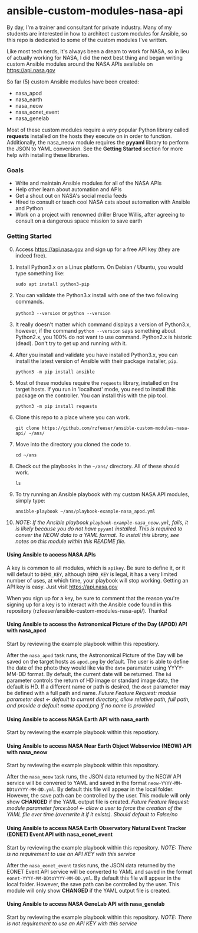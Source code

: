 # ansible-custom-modules-nasa-api

By day, I'm a trainer and consultant for private industry. Many of my students are interested in how to architect custom modules for Ansible, so this repo is dedicated to some of the custom modules I've written.

Like most tech nerds, it's always been a dream to work for NASA, so in lieu of actually working for NASA, I did the next best thing and began writing custom Ansible modules around the NASA APIs available on https://api.nasa.gov

So far (5) custom Ansible modules have been created:

  - nasa_apod
  - nasa_earth
  - nasa_neow
  - nasa_eonet_event
  - nasa_genelab

Most of these custom modules require a *very* popular Python library called **requests** installed on the hosts they execute on in order to function. Additionally, the nasa_neow module requires the **pyyaml** library to perform the JSON to YAML conversion. See the **Getting Started** section for more help with installing these libraries.

### Goals

  - Write and maintain Ansible modules for all of the NASA APIs
  - Help other learn about automation and APIs
  - Get a shout out on NASA's social media feeds
  - Hired to consult or teach cool NASA cats about automation with Ansible and Python 
  - Work on a project with renowned driller Bruce Willis, after agreeing to consult on a dangerous space mission to save earth

### Getting Started

0. Access https://api.nasa.gov and sign up for a free API key (they are indeed free).

0. Install Python3.x on a Linux platform. On Debian / Ubuntu, you would type something like:

    `sudo apt install python3-pip`

0. You can validate the Python3.x install with one of the two following commands.

    `python3 --version` or `python --version`

0. It really doesn't matter which command displays a version of Python3.x, however, if the command `python --version` says something about Python2.x, you 100% do not want to use command. Python2.x is historic (dead). Don't try to get up and running with it.

0. After you install and validate you have installed Python3.x, you can install the latest version of Ansible with their package installer, `pip`.

    `python3 -m pip install ansible`

0. Most of these modules require the `requests` library, installed on the target hosts. If you run in 'localhost' mode, you need to install this package on the controller. You can install this with the pip tool.

    `python3 -m pip install requests`

0. Clone this repo to a place where you can work.

    `git clone https://github.com/rzfeeser/ansible-custom-modules-nasa-api/ ~/ans/`

0. Move into the directory you cloned the code to.

    `cd ~/ans`

0. Check out the playbooks in the `~/ans/` directory. All of these should work.

    `ls`

0. To try running an Ansible playbook with my custom NASA API modules, simply type:

    `ansible-playbook ~/ans/playbook-example-nasa_apod.yml`

0. *NOTE: If the Ansible playbook `playbook-example-nasa_neow.yml`, fails, it is likely because you do not have `pyyaml` installed. This is required to conver the NEOW data to a YAML format. To install this library, see notes on this module within this README file.*

#### Using Ansible to access NASA APIs

A key is common to all modules, which is `apikey`. Be sure to define it, or it will default to `DEMO_KEY`, although `DEMO_KEY` is legal, it has a very limited number of uses, at which time, your playbook will stop working. Getting an API key is easy. Just visit https://api.nasa.gov  

When you sign up for a key, be sure to comment that the reason you're signing up for a key is to interact with the Ansible code found in this repository (rzfeeser/ansible-custom-modules-nasa-api/). Thanks! 

#### Using Ansible to access the Astronomical Picture of the Day (APOD) API with nasa_apod

Start by reviewing the example playbook within this repostiory.

After the `nasa_apod` task runs, the Astronomical Picture of the Day will be saved on the target hosts as `apod.png` by default. The user is able to define the date of the photo they would like via the `date` paramater using YYYY-MM-DD format. By default, the current date will be returned. The `hd` parameter controls the return of HD image or standard image data, the default is HD. If a different name or path is desired, the `dest` parameter may be defined with a full path and name.
*Future Feature Request: module parameter dest <- default to current directory, allow relative path, full path, and provide a default name apod.png if no name is provided*

#### Using Ansible to access NASA Earth API with nasa_earth

Start by reviewing the example playbook within this repostiory.

#### Using Ansible to access NASA Near Earth Object Webservice (NEOW) API with nasa_neow

Start by reviewing the example playbook within this repository.  

After the `nasa_neow` task runs, the JSON data returned by the NEOW API service will be convered to YAML and saved in the format `neow-YYYY-MM-DDtoYYYY-MM-DD.yml`. By default this file will appear in the local folder. However, the save path can be controlled by the user. This module will only show **CHANGED** if the YAML output file is created.
*Future Feature Request: module parameter force:bool <- allow a user to force the creation of the YAML file ever time (overwrite it if it exists). Should default to False/no*

#### Using Ansible to access NASA Earth Observatory Natural Event Tracker (EONET) Event API with nasa_eonet_event

Start by reviewing the example playbook within this repository. *NOTE: There is no requirement to use an API KEY with this service*

After the `nasa_eonet_event` tasks runs, the JSON data returned by the EONET Event API service will be converted to YAML and saved in the format `eonet-YYYY-MM-DDtoYYYY-MM-DD.yml`. By default this file will appear in the local folder. However, the save path can be controlled by the user. This module will only show **CHANGED** if the YAML output file is created.

#### Using Ansible to access NASA GeneLab API with nasa_genelab

Start by reviewing the example playbook within this repository. *NOTE: There is not requirement to use an API KEY with this service*


